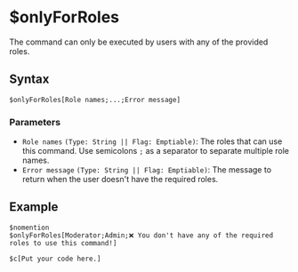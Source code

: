 # $onlyForRoles
The command can only be executed by users with any of the provided roles.

## Syntax
```
$onlyForRoles[Role names;...;Error message]
```

### Parameters 
- `Role names` `(Type: String || Flag: Emptiable)`: The roles that can use this command. Use semicolons `;` as a separator to separate multiple role names.
- `Error message` `(Type: String || Flag: Emptiable)`: The message to return when the user doesn't have the required roles.

## Example
```
$nomention
$onlyForRoles[Moderator;Admin;❌ You don't have any of the required roles to use this command!]

$c[Put your code here.]
```
